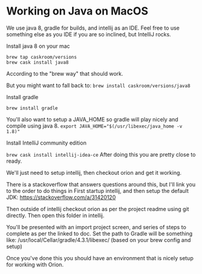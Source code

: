 
# Working on Java on MacOS


We use java 8, gradle for builds, and intellij as an IDE. Feel free to use something else as you IDE if you are so inclined, but IntelliJ rocks.

Install java 8 on your mac

```
brew tap caskroom/versions
brew cask install java8
```

According to the "brew way" that should work.

But you might want to fall back to:
`
brew install caskroom/versions/java8
`

Install gradle

`
brew install gradle
`

You'll also want to setup a JAVA_HOME so gradle will play nicely and compile using java 8.
`
export JAVA_HOME="$(/usr/libexec/java_home -v 1.8)"
`

Install IntelliJ community edition

`
brew cask install intellij-idea-ce
`
After doing this you are pretty close to ready.

We'll just need to setup intellij, then checkout orion and get it working.

There is a stackoverflow that answers questions around this, but I'll link you to the order to do things in
First startup intellij, and then setup the default JDK:
https://stackoverflow.com/a/31420120

Then outside of intellij checkout orion as per the project readme using git directly.  Then open this folder in intellij.

You'll be presented with an import project screen, and series of steps to complete as per the linked to doc.  Set the path to Gradle will be something like: /usr/local/Cellar/gradle/4.3.1/libexec/
(based on your brew config and setup)


Once you've done this you should have an environment that is nicely setup for working with Orion.
